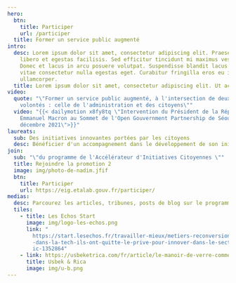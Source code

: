 ```yaml
---
hero:
  btn:
    title: Participer
    url: /participer
  title: Former un service public augmenté
intro:
  desc: Lorem ipsum dolor sit amet, consectetur adipiscing elit. Praesent tempor
    libero et egestas facilisis. Sed efficitur tincidunt mi maximus vestibulum.
    Donec et lacus in arcu posuere volutpat. Suspendisse blandit lacus erat,
    vitae consectetur nulla egestas eget. Curabitur fringilla eros eu iaculis
    ullamcorper.
  title: Lorem ipsum dolor sit amet, consectetur adipiscing elit. Ut ac.
video:
  quote: "\"Former un service public augmenté, à l'intersection de deux bonnes
    volontés : celle de l'administration et des citoyens\""
  video: "{{< dailymotion x8fy8tq \"Intervention du Président de la République
    Emmanuel Macron au Sommet de l'Open Gouvernment Partnership de Séoul, le 15
    décembre 2021\">}}"
laureats:
  sub: Des initiatives innovantes portées par les citoyens
  desc: Bénéficier d'un accompagnement dans le développement de son initiative ...
join:
  sub: "\"du programme de l'Accélérateur d'Initiatives Citoyennes \""
  title: Rejoindre la promotion 2
  image: img/photo-de-nadim.jfif
  btn:
    title: Participer
    url: https://eig.etalab.gouv.fr/participer/
medias:
  desc: Parcourez les articles, tribunes, posts de blog sur le programme
  tiles:
    - title: Les Echos Start
      image: img/logo-les-echos.png
      link: "
        https://start.lesechos.fr/travailler-mieux/metiers-reconversion/salaries\
        -dans-la-tech-ils-ont-quitte-le-prive-pour-innover-dans-le-secteur-publ\
        ic-1352864"
    - link: https://usbeketrica.com/fr/article/le-manoir-de-verre-comment-la-tech-traite-t-elle-les-femmes-developpeuses-ou-data-scientists
      title: Usbek & Rica
      image: img/u-b.png
---
```

